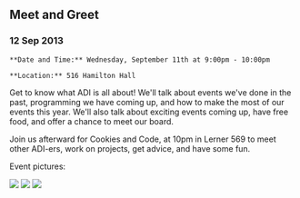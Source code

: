   

## Meet and Greet

### 12 Sep 2013

    **Date and Time:** Wednesday, September 11th at 9:00pm - 10:00pm

    **Location:** 516 Hamilton Hall

  Get to know what ADI is all about! We'll talk about events we've done in the
  past, programming we have coming up, and how to make the most of our events
  this year. We'll also talk about exciting events coming up, have free food,
  and offer a chance to meet our board.

  Join us afterward for Cookies and Code, at 10pm in Lerner 569 to meet other
  ADI-ers, work on projects, get advice, and have some fun.

  Event pictures:

[![](/img/meetandgreet/room_small.jpg)](/img/meetandgreet/room_med.jpg)
[![](/img/meetandgreet/presentation_small.jpg)](/img/meetandgreet/presentation_med.jpg)
[![](/img/meetandgreet/closeup_small.jpg)](/img/meetandgreet/closeup_med.jpg)

  
